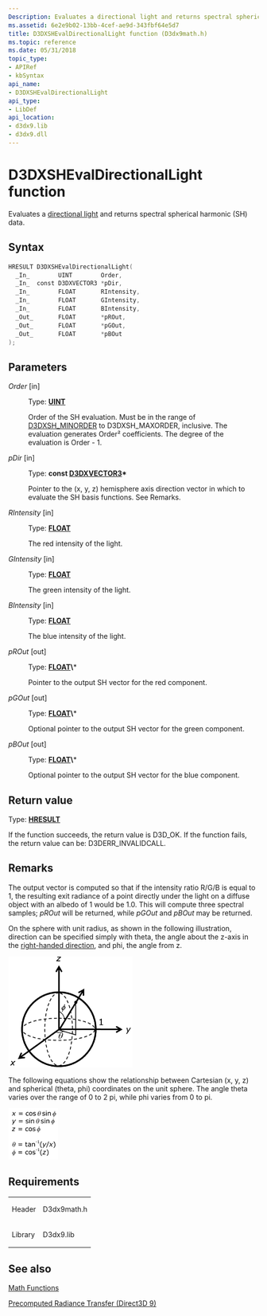 ```yaml
---
Description: Evaluates a directional light and returns spectral spherical harmonic (SH) data.
ms.assetid: 6e2e9b02-13bb-4cef-ae9d-343fbf64e5d7
title: D3DXSHEvalDirectionalLight function (D3dx9math.h)
ms.topic: reference
ms.date: 05/31/2018
topic_type: 
- APIRef
- kbSyntax
api_name: 
- D3DXSHEvalDirectionalLight
api_type: 
- LibDef
api_location: 
- d3dx9.lib
- d3dx9.dll
---
```


# D3DXSHEvalDirectionalLight function

Evaluates a [directional light](light-types.md) and returns spectral spherical harmonic (SH) data.

## Syntax


```C++
HRESULT D3DXSHEvalDirectionalLight(
  _In_        UINT        Order,
  _In_  const D3DXVECTOR3 *pDir,
  _In_        FLOAT       RIntensity,
  _In_        FLOAT       GIntensity,
  _In_        FLOAT       BIntensity,
  _Out_       FLOAT       *pROut,
  _Out_       FLOAT       *pGOut,
  _Out_       FLOAT       *pBOut
);
```



## Parameters

<dl> <dt>

*Order* \[in\]
</dt> <dd>

Type: **[**UINT**](https://msdn.microsoft.com/library/Aa383751(v=VS.85).aspx)**

Order of the SH evaluation. Must be in the range of [D3DXSH\_MINORDER](other-d3dx-constants.md) to D3DXSH\_MAXORDER, inclusive. The evaluation generates Order² coefficients. The degree of the evaluation is Order - 1.

</dd> <dt>

*pDir* \[in\]
</dt> <dd>

Type: **const [**D3DXVECTOR3**](d3dxvector3.md)\***

Pointer to the (x, y, z) hemisphere axis direction vector in which to evaluate the SH basis functions. See Remarks.

</dd> <dt>

*RIntensity* \[in\]
</dt> <dd>

Type: **[**FLOAT**](https://msdn.microsoft.com/library/Aa383751(v=VS.85).aspx)**

The red intensity of the light.

</dd> <dt>

*GIntensity* \[in\]
</dt> <dd>

Type: **[**FLOAT**](https://msdn.microsoft.com/library/Aa383751(v=VS.85).aspx)**

The green intensity of the light.

</dd> <dt>

*BIntensity* \[in\]
</dt> <dd>

Type: **[**FLOAT**](https://msdn.microsoft.com/library/Aa383751(v=VS.85).aspx)**

The blue intensity of the light.

</dd> <dt>

*pROut* \[out\]
</dt> <dd>

Type: **[**FLOAT**](https://msdn.microsoft.com/library/Aa383751(v=VS.85).aspx)\***

Pointer to the output SH vector for the red component.

</dd> <dt>

*pGOut* \[out\]
</dt> <dd>

Type: **[**FLOAT**](https://msdn.microsoft.com/library/Aa383751(v=VS.85).aspx)\***

Optional pointer to the output SH vector for the green component.

</dd> <dt>

*pBOut* \[out\]
</dt> <dd>

Type: **[**FLOAT**](https://msdn.microsoft.com/library/Aa383751(v=VS.85).aspx)\***

Optional pointer to the output SH vector for the blue component.

</dd> </dl>

## Return value

Type: **[**HRESULT**](https://msdn.microsoft.com/library/Bb401631(v=MSDN.10).aspx)**

If the function succeeds, the return value is D3D\_OK. If the function fails, the return value can be: D3DERR\_INVALIDCALL.

## Remarks

The output vector is computed so that if the intensity ratio R/G/B is equal to 1, the resulting exit radiance of a point directly under the light on a diffuse object with an albedo of 1 would be 1.0. This will compute three spectral samples; *pROut* will be returned, while *pGOut* and *pBOut* may be returned.

On the sphere with unit radius, as shown in the following illustration, direction can be specified simply with theta, the angle about the z-axis in the [right-handed direction](coordinate-systems.md), and phi, the angle from z.

![illustration of a sphere with unit radius](images/spherical-coordinates.png)

The following equations show the relationship between Cartesian (x, y, z) and spherical (theta, phi) coordinates on the unit sphere. The angle theta varies over the range of 0 to 2 pi, while phi varies from 0 to pi.

![equations of the relationship between cartesian and spherical coordinates](images/spherical-coordinates-equations.png)

## Requirements



|                    |                                                                                        |
|--------------------|----------------------------------------------------------------------------------------|
| Header<br/>  | <dl> <dt>D3dx9math.h</dt> </dl> |
| Library<br/> | <dl> <dt>D3dx9.lib</dt> </dl>   |



## See also

<dl> <dt>

[Math Functions](dx9-graphics-reference-d3dx-functions-math.md)
</dt> <dt>

[Precomputed Radiance Transfer (Direct3D 9)](precomputed-radiance-transfer.md)
</dt> </dl>

 

 




